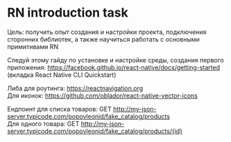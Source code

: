 # RN introduction task

Цель: получить опыт создания и настройки проекта, подключения сторонних библиотек, а также научиться работать с основными примитивами RN

Следуй этому гайду по установке и настройке среды, создания первого приложения: https://facebook.github.io/react-native/docs/getting-started (вкладка React Native CLI Quickstart)

Либа для роутинга: https://reactnavigation.org<br/>
Для иконок: https://github.com/oblador/react-native-vector-icons

Ендпоинт для списка товаров: GET http://my-json-server.typicode.com/popovleonid/fake_catalog/products<br/>
Для одного товара: GET http://my-json-server.typicode.com/popovleonid/fake_catalog/products/{id}
